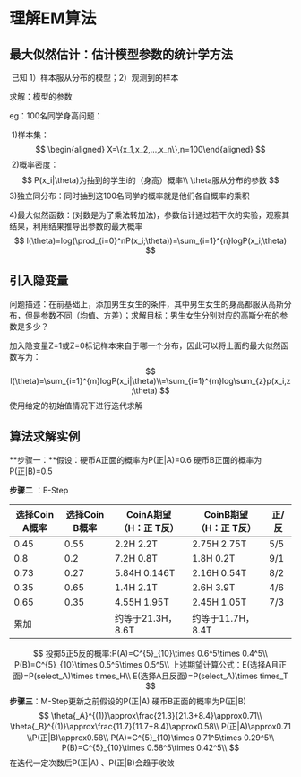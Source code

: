 # 											理解EM算法

## 最大似然估计：估计模型参数的统计学方法

​	已知 1）样本服从分布的模型；2）观测到的样本

求解：模型的参数

eg：100名同学身高问题：

​			1)样本集：
$$
\begin{aligned}
X=\{x_1,x_2,...,x_n\},n=100\end{aligned}
$$
​			2)概率密度：
$$
P(x_i|\theta)为抽到的学生i的（身高）概率\\
\theta服从分布的参数
$$
​			3)独立同分布：同时抽到这100名同学的概率就是他们各自概率的乘积

​			4)最大似然函数：(对数是为了乘法转加法)，参数估计通过若干次的实验，观察其结果，利用结果推导出参数的最大概率
$$
l(\theta)=log(\prod_{i=0}^nP(x_i;\theta))=\sum_{i=1}^{n}logP(x_i;\theta)
$$


## 引入隐变量

问题描述：在前基础上，添加男生女生的条件，其中男生女生的身高都服从高斯分布，但是参数不同（均值、方差）；求解目标：男生女生分别对应的高斯分布的参数是多少？

加入隐变量Z=1或Z=0标记样本来自于哪一个分布，因此可以将上面的最大似然函数写为：
$$
l(\theta)=\sum_{i=1}^{m}logP(x_i|\theta)\\=\sum_{i=1}^{m}log\sum_{z}p(x_i,z;\theta)
$$
使用给定的初始值情况下进行迭代求解

## 算法求解实例

**步骤一：**假设：硬币A正面的概率为P(正|A)=0.6  硬币B正面的概率为P(正|B)=0.5

**步骤二** ：E-Step

| 选择Coin A概率 | 选择Coin B概率 | CoinA期望（H：正  T反） | CoinB期望（H：正  T反） | 正/反 |
| -------------- | -------------- | ----------------------- | ----------------------- | ----- |
| 0.45           | 0.55           | 2.2H 2.2T               | 2.75H 2.75T             | 5/5   |
| 0.8            | 0.2            | 7.2H 0.8T               | 1.8H 0.2T               | 9/1   |
| 0.73           | 0.27           | 5.84H 0.146T            | 2.16H 0.54T             | 8/2   |
| 0.35           | 0.65           | 1.4H 2.1T               | 2.6H 3.9T               | 4/6   |
| 0.65           | 0.35           | 4.55H 1.95T             | 2.45H 1.05T             | 7/3   |
| 累加           |                | 约等于21.3H，8.6T       | 约等于11.7H，8.4T       |       |


$$
投掷5正5反的概率:P(A)=C^{5}_{10}\times 0.6^5\times 0.4^5\\
P(B)=C^{5}_{10}\times 0.5^5\times 0.5^5\\
上述期望计算公式：E(选择A且正面)=P(select_A)\times times_H\\
E(选择A且反面)=P(select_A)\times times_T
$$
**步骤三**：M-Step更新之前假设的P(正|A)  硬币B正面的概率为P(正|B)
$$
\theta{_A}^{(1)}\approx\frac{21.3}{21.3+8.4}\approx0.71\\
\theta{_B}^{(1)}\approx\frac{11.7}{11.7+8.4}\approx0.58\\
P(正|A)\approx0.71 \\P(正|B)\approx0.58\\
P(A)=C^{5}_{10}\times 0.71^5\times 0.29^5\\
P(B)=C^{5}_{10}\times 0.58^5\times 0.42^5\\
$$
在迭代一定次数后P(正|A) 、P(正|B)会趋于收敛

